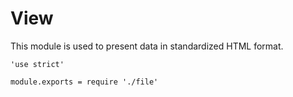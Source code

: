 View
====

This module is used to present data in standardized HTML format.

	'use strict'

	module.exports = require './file'